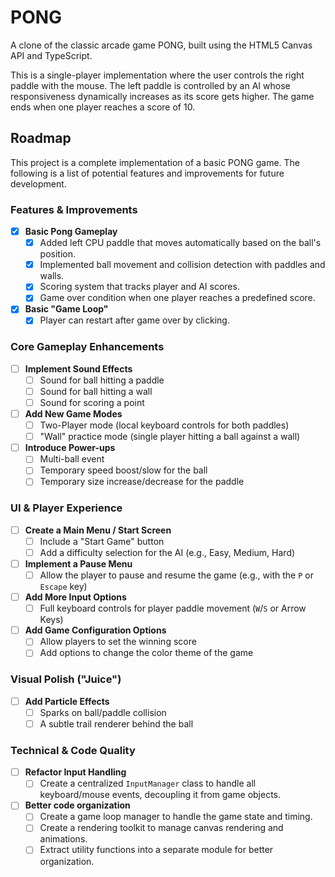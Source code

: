 # PONG

A clone of the classic arcade game PONG, built using the HTML5 Canvas API and TypeScript.

This is a single-player implementation where the user controls the right paddle with the mouse. The left paddle is controlled by an AI whose responsiveness dynamically increases as its score gets higher. The game ends when one player reaches a score of 10.

## Roadmap

This project is a complete implementation of a basic PONG game. The following is a list of potential features and improvements for future development.

### Features & Improvements

- [x] **Basic Pong Gameplay**
  - [x] Added left CPU paddle that moves automatically based on the ball's position.
  - [x] Implemented ball movement and collision detection with paddles and walls.
  - [x] Scoring system that tracks player and AI scores.
  - [x] Game over condition when one player reaches a predefined score.
- [x] **Basic "Game Loop"**
  - [x] Player can restart after game over by clicking.

### Core Gameplay Enhancements

- [ ] **Implement Sound Effects**
  - [ ] Sound for ball hitting a paddle
  - [ ] Sound for ball hitting a wall
  - [ ] Sound for scoring a point
- [ ] **Add New Game Modes**
  - [ ] Two-Player mode (local keyboard controls for both paddles)
  - [ ] "Wall" practice mode (single player hitting a ball against a wall)
- [ ] **Introduce Power-ups**
  - [ ] Multi-ball event
  - [ ] Temporary speed boost/slow for the ball
  - [ ] Temporary size increase/decrease for the paddle

### UI & Player Experience

- [ ] **Create a Main Menu / Start Screen**
  - [ ] Include a "Start Game" button
  - [ ] Add a difficulty selection for the AI (e.g., Easy, Medium, Hard)
- [ ] **Implement a Pause Menu**
  - [ ] Allow the player to pause and resume the game (e.g., with the `P` or `Escape` key)
- [ ] **Add More Input Options**
  - [ ] Full keyboard controls for player paddle movement (`W`/`S` or Arrow Keys)
- [ ] **Add Game Configuration Options**
  - [ ] Allow players to set the winning score
  - [ ] Add options to change the color theme of the game

### Visual Polish ("Juice")

- [ ] **Add Particle Effects**
  - [ ] Sparks on ball/paddle collision
  - [ ] A subtle trail renderer behind the ball

### Technical & Code Quality

- [ ] **Refactor Input Handling**
  - [ ] Create a centralized `InputManager` class to handle all keyboard/mouse events, decoupling it from game objects.
- [ ] **Better code organization**
  - [ ] Create a game loop manager to handle the game state and timing.
  - [ ] Create a rendering toolkit to manage canvas rendering and animations.
  - [ ] Extract utility functions into a separate module for better organization.
